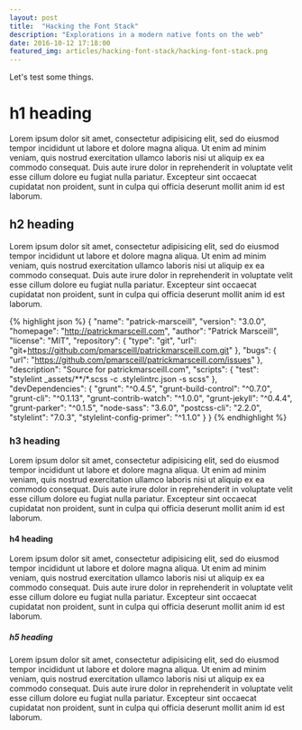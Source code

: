 ```yaml
---
layout: post
title:  "Hacking the Font Stack"
description: "Explorations in a modern native fonts on the web"
date: 2016-10-12 17:18:00
featured_img: articles/hacking-font-stack/hacking-font-stack.png
---
```


Let's test some things.

# h1 heading

Lorem ipsum dolor sit amet, consectetur adipisicing elit, sed do eiusmod tempor incididunt ut labore et dolore magna aliqua. Ut enim ad minim veniam, quis nostrud exercitation ullamco laboris nisi ut aliquip ex ea commodo consequat. Duis aute irure dolor in reprehenderit in voluptate velit esse cillum dolore eu fugiat nulla pariatur. Excepteur sint occaecat cupidatat non proident, sunt in culpa qui officia deserunt mollit anim id est laborum.

## h2 heading

Lorem ipsum dolor sit amet, consectetur adipisicing elit, sed do eiusmod tempor incididunt ut labore et dolore magna aliqua. Ut enim ad minim veniam, quis nostrud exercitation ullamco laboris nisi ut aliquip ex ea commodo consequat. Duis aute irure dolor in reprehenderit in voluptate velit esse cillum dolore eu fugiat nulla pariatur. Excepteur sint occaecat cupidatat non proident, sunt in culpa qui officia deserunt mollit anim id est laborum.

{% highlight json %}
{
  "name": "patrick-marsceill",
  "version": "3.0.0",
  "homepage": "http://patrickmarsceill.com",
  "author": "Patrick Marsceill",
  "license": "MIT",
  "repository": {
    "type": "git",
    "url": "git+https://github.com/pmarsceill/patrickmarsceill.com.git"
  },
  "bugs": {
    "url": "https://github.com/pmarsceill/patrickmarsceill.com/issues"
  },
  "description": "Source for patrickmarsceill.com",
  "scripts": {
    "test": "stylelint _assets/**/*.scss -c .stylelintrc.json -s scss"
  },
  "devDependencies": {
    "grunt": "^0.4.5",
    "grunt-build-control": "^0.7.0",
    "grunt-cli": "^0.1.13",
    "grunt-contrib-watch": "^1.0.0",
    "grunt-jekyll": "^0.4.4",
    "grunt-parker": "^0.1.5",
    "node-sass": "3.6.0",
    "postcss-cli": "2.2.0",
    "stylelint": "7.0.3",
    "stylelint-config-primer": "^1.1.0"
  }
}
{% endhighlight %}

### h3 heading

Lorem ipsum dolor sit amet, consectetur adipisicing elit, sed do eiusmod tempor incididunt ut labore et dolore magna aliqua. Ut enim ad minim veniam, quis nostrud exercitation ullamco laboris nisi ut aliquip ex ea commodo consequat. Duis aute irure dolor in reprehenderit in voluptate velit esse cillum dolore eu fugiat nulla pariatur. Excepteur sint occaecat cupidatat non proident, sunt in culpa qui officia deserunt mollit anim id est laborum.

#### h4 heading

Lorem ipsum dolor sit amet, consectetur adipisicing elit, sed do eiusmod tempor incididunt ut labore et dolore magna aliqua. Ut enim ad minim veniam, quis nostrud exercitation ullamco laboris nisi ut aliquip ex ea commodo consequat. Duis aute irure dolor in reprehenderit in voluptate velit esse cillum dolore eu fugiat nulla pariatur. Excepteur sint occaecat cupidatat non proident, sunt in culpa qui officia deserunt mollit anim id est laborum.

##### h5 heading

Lorem ipsum dolor sit amet, consectetur adipisicing elit, sed do eiusmod tempor incididunt ut labore et dolore magna aliqua. Ut enim ad minim veniam, quis nostrud exercitation ullamco laboris nisi ut aliquip ex ea commodo consequat. Duis aute irure dolor in reprehenderit in voluptate velit esse cillum dolore eu fugiat nulla pariatur. Excepteur sint occaecat cupidatat non proident, sunt in culpa qui officia deserunt mollit anim id est laborum.
